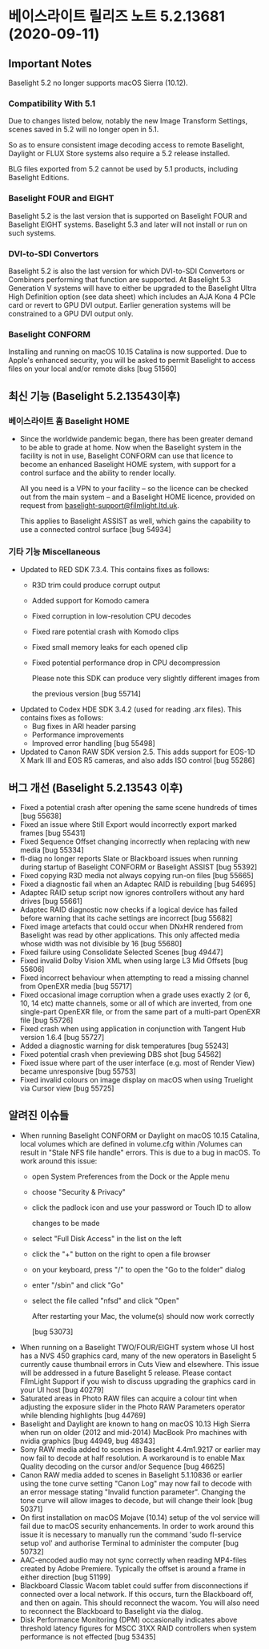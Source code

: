 # 베이스라이트 릴리즈 노트 5.2.13681 (2020-09-11)

## Important Notes

Baselight 5.2 no longer supports macOS Sierra (10.12).

### Compatibility With 5.1

Due to changes listed below, notably the new Image Transform Settings, scenes saved in 5.2 will no longer open in 5.1.

So as to ensure consistent image decoding access to remote Baselight, Daylight or FLUX Store systems also require a 5.2 release installed.

BLG files exported from 5.2 cannot be used by 5.1 products, including Baselight Editions.

### Baselight FOUR and EIGHT

Baselight 5.2 is the last version that is supported on Baselight FOUR and Baselight EIGHT systems. Baselight 5.3 and later will not install or run on such systems.

### DVI-to-SDI Convertors

Baselight 5.2 is also the last version for which DVI-to-SDI Convertors or Combiners performing that function are supported. At Baselight 5.3 Generation V systems will have to either be upgraded to the Baselight Ultra High Definition option (see data sheet) which includes an AJA Kona 4 PCIe card or revert to GPU DVI output. Earlier generation systems will be constrained to a GPU DVI output only.

### Baselight CONFORM

Installing and running on macOS 10.15 Catalina is now supported. Due to Apple's enhanced security, you will be asked to permit Baselight to access files on your local and/or remote disks \[bug 51560]

## 최신 기능 (Baselight 5.2.13543이후)

### 베이스라이트 홈 Baselight HOME

*   Since the worldwide pandemic began, there has been greater demand to be able to grade at home. Now when the Baselight system in the facility is not in use, Baselight CONFORM can use that licence to become an enhanced Baselight HOME system, with support for a control surface and the ability to render locally.

    All you need is a VPN to your facility – so the licence can be checked out from the main system – and a Baselight HOME licence, provided on request from baselight-support@filmlight.ltd.uk.

    This applies to Baselight ASSIST as well, which gains the capability to use a connected control surface \[bug 54934]

### 기타 기능 Miscellaneous

* Updated to RED SDK 7.3.4. This contains fixes as follows:
  * R3D trim could produce corrupt output
  * Added support for Komodo camera
  * Fixed corruption in low-resolution CPU decodes
  * Fixed rare potential crash with Komodo clips
  * Fixed small memory leaks for each opened clip
  *   Fixed potential performance drop in CPU decompression

      Please note this SDK can produce very slightly different images from

      the previous version \[bug 55714]
* Updated to Codex HDE SDK 3.4.2 (used for reading .arx files). This contains fixes as follows:
  * Bug fixes in ARI header parsing
  * Performance improvements
  * Improved error handling \[bug 55498]
* Updated to Canon RAW SDK version 2.5. This adds support for EOS-1D X Mark III and EOS R5 cameras, and also adds ISO control \[bug 55286]

## 버그 개선 (Baselight 5.2.13543 이후)

* Fixed a potential crash after opening the same scene hundreds of times \[bug 55638]
* Fixed an issue where Still Export would incorrectly export marked frames \[bug 55431]
* Fixed Sequence Offset changing incorrectly when replacing with new media \[bug 55334]
* fl-diag no longer reports Slate or Blackboard issues when running during startup of Baselight CONFORM or Baselight ASSIST \[bug 55392]
* Fixed copying R3D media not always copying run-on files \[bug 55665]
* Fixed a diagnostic fail when an Adaptec RAID is rebuilding \[bug 54695]
* Adaptec RAID setup script now ignores controllers without any hard drives \[bug 55661]
* Adaptec RAID diagnostic now checks if a logical device has failed before warning that its cache settings are incorrect \[bug 55682]
* Fixed image artefacts that could occur when DNxHR rendered from Baselight was read by other applications. This only affected media whose width was not divisible by 16 \[bug 55680]
* Fixed failure using Consolidate Selected Scenes \[bug 49447]
* Fixed invalid Dolby Vision XML when using large L3 Mid Offsets \[bug 55606]
* Fixed incorrect behaviour when attempting to read a missing channel from OpenEXR media \[bug 55717]
* Fixed occasional image corruption when a grade uses exactly 2 (or 6, 10, 14 etc) matte channels, some or all of which are inverted, from one single-part OpenEXR file, or from the same part of a multi-part OpenEXR file \[bug 55726]
* Fixed crash when using application in conjunction with Tangent Hub version 1.6.4 \[bug 55727]
* Added a diagnostic warning for disk temperatures \[bug 55243]
* Fixed potential crash vhen previewing DBS shot \[bug 54562]
* Fixed issue where part of the user interface (e.g. most of Render View) became unresponsive \[bug 55753]
* Fixed invalid colours on image display on macOS when using Truelight via Cursor view \[bug 55725]

## 알려진 이슈들

* When running Baselight CONFORM or Daylight on macOS 10.15 Catalina, local volumes which are defined in volume.cfg within /Volumes can result in "Stale NFS file handle" errors. This is due to a bug in macOS. To work around this issue:
  * open System Preferences from the Dock or the Apple menu
  * choose "Security & Privacy"
  *   click the padlock icon and use your password or Touch ID to allow

      changes to be made
  * select "Full Disk Access" in the list on the left
  * click the "+" button on the right to open a file browser
  * on your keyboard, press "/" to open the "Go to the folder" dialog
  * enter "/sbin" and click "Go"
  *   select the file called "nfsd" and click "Open"

      After restarting your Mac, the volume(s) should now work correctly

      \[bug 53073]
* When running on a Baselight TWO/FOUR/EIGHT system whose UI host has a NVS 450 graphics card, many of the new operators in Baselight 5 currently cause thumbnail errors in Cuts View and elsewhere. This issue will be addressed in a future Baselight 5 release. Please contact FilmLight Support if you wish to discuss upgrading the graphics card in your UI host \[bug 40279]
* Saturated areas in Photo RAW files can acquire a colour tint when adjusting the exposure slider in the Photo RAW Parameters operator while blending highlights \[bug 44769]
* Baselight and Daylight are known to hang on macOS 10.13 High Sierra when run on older (2012 and mid-2014) MacBook Pro machines with nvidia graphics \[bug 44949, bug 48343]
* Sony RAW media added to scenes in Baselight 4.4m1.9217 or earlier may now fail to decode at half resolution. A workaround is to enable Max Quality decoding on the cursor and/or Sequence \[bug 46625]
* Canon RAW media added to scenes in Baselight 5.1.10836 or earlier using the tone curve setting "Canon Log" may now fail to decode with an error message stating "Invalid function parameter". Changing the tone curve will allow images to decode, but will change their look \[bug 50371]
* On first installation on macOS Mojave (10.14) setup of the vol service will fail due to macOS security enhancements. In order to work around this issue it is necessary to manually run the command 'sudo fl-service setup vol' and authorise Terminal to administer the computer \[bug 50732]
* AAC-encoded audio may not sync correctly when reading MP4-files created by Adobe Premiere. Typically the offset is around a frame in either direction \[bug 51199]
* Blackboard Classic Wacom tablet could suffer from disconnections if connected over a local network. If this occurs, turn the Blackboard off, and then on again. This should reconnect the wacom. You will also need to reconnect the Blackboard to Baselight via the dialog.
* Disk Performance Monitoring (DPM) occasionally indicates above threshold latency figures for MSCC 31XX RAID controllers when system performance is not effected \[bug 53435]
